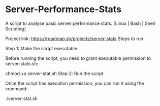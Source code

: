 # Server-Performance-Stats
A script to analyse basic server performance stats. [Linux | Bash | Shell Scripting]

Project link: https://roadmap.sh/projects/server-stats
Steps to run

Step 1: Make the script executable

Before running the script, you need to grant executable permission to server-stats.sh:

chmod +x server-stat.sh
Step 2: Run the script

Once the script has execution permission, you can run it using the command:

./server-stat.sh
